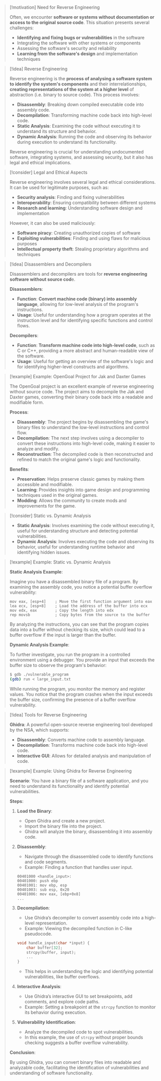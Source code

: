 > [!motivation] Need for Reverse Engineering
> 
> Often, we encounter **software or systems without documentation or access to the original source code**. This situation presents several challenges:
> 
> - **Identifying and fixing bugs or vulnerabilities** in the software
> - Integrating the software with other systems or components
> - Assessing the software's security and reliability
> - **Learning from the software's design** and implementation techniques

> [!idea] Reverse Engineering
>
> Reverse engineering is the **process of analysing a software system to identify the system's components** and their interrelationships, **creating representations of the system at a higher level** of abstraction (i.e. binary to source code). This process involves:
> 
> - **Disassembly**: Breaking down compiled executable code into assembly code.
> - **Decompilation**: Transforming machine code back into high-level code.
> - **Static Analysis**: Examining the code without executing it to understand its structure and behavior.
> - **Dynamic Analysis**: Running the code and observing its behavior during execution to understand its functionality.
> 
> Reverse engineering is crucial for understanding undocumented software, integrating systems, and assessing security, but it also has legal and ethical implications.

> [!consider] Legal and Ethical Aspects
> 
> Reverse engineering involves several legal and ethical considerations. It can be used for legitimate purposes, such as:
> 
> - **Security analysis**: Finding and fixing vulnerabilities
> - **Interoperability**: Ensuring compatibility between different systems
> - **Research and learning**: Understanding software design and implementation
> 
> However, it can also be used maliciously:
> 
> - **Software piracy**: Creating unauthorized copies of software
> - **Exploiting vulnerabilities**: Finding and using flaws for malicious purposes
> - **Intellectual property theft**: Stealing proprietary algorithms and techniques

> [!idea] Disassemblers and Decompilers
>
> Disassemblers and decompilers are tools for **reverse engineering software without source cod**e.
>
> **Disassemblers**:
> - **Function**: **Convert machine code (binary) into assembly language**, allowing for low-level analysis of the program's instructions.
> - **Usage**: Useful for understanding how a program operates at the instruction level and for identifying specific functions and control flows.
>
> **Decompilers**:
> - **Function**: **Transform machine code into high-level code**, such as C or C++, providing a more abstract and human-readable view of the software.
> - **Usage**: Useful for getting an overview of the software's logic and for identifying higher-level constructs and algorithms.

> [!example] Example: OpenGoal Project for Jak and Daxter Games
>
> The OpenGoal project is an excellent example of reverse engineering without source code. The project aims to decompile the Jak and Daxter games, converting their binary code back into a readable and modifiable form.
>
> **Process**:
> - **Disassembly**: The project begins by disassembling the game's binary files to understand the low-level instructions and control flow.
> - **Decompilation**: The next step involves using a decompiler to convert these instructions into high-level code, making it easier to analyze and modify.
> - **Reconstruction**: The decompiled code is then reconstructed and refined to match the original game's logic and functionality.
>
> **Benefits**:
> - **Preservation**: Helps preserve classic games by making them accessible and modifiable.
> - **Learning**: Provides insights into game design and programming techniques used in the original games.
> - **Modding**: Allows the community to create mods and improvements for the game.

> [!consider] Static vs. Dynamic Analysis
> 
> - **Static Analysis**: Involves examining the code without executing it, useful for understanding structure and detecting potential vulnerabilities.
> - **Dynamic Analysis**: Involves executing the code and observing its behavior, useful for understanding runtime behavior and identifying hidden issues.

> [!example] Example: Static vs. Dynamic Analysis
> 
> **Static Analysis Example**:
> 
> Imagine you have a disassembled binary file of a program. By examining the assembly code, you notice a potential buffer overflow vulnerability:
> 
> ```assembly
> mov eax, [esp+4]    ; Move the first function argument into eax
> lea ecx, [esp+8]    ; Load the address of the buffer into ecx
> mov edx, eax        ; Copy the length into edx
> rep movsb           ; Copy bytes from the source to the buffer
> ```
> 
> By analyzing the instructions, you can see that the program copies data into a buffer without checking its size, which could lead to a buffer overflow if the input is larger than the buffer.
> 
> **Dynamic Analysis Example**:
> 
> To further investigate, you run the program in a controlled environment using a debugger. You provide an input that exceeds the buffer size to observe the program's behavior:
> 
> ```bash
> $ gdb ./vulnerable_program
> (gdb) run < large_input.txt
> ```
> 
> While running the program, you monitor the memory and register values. You notice that the program crashes when the input exceeds the buffer size, confirming the presence of a buffer overflow vulnerability.

> [!idea] Tools for Reverse Engineering
> 
> **Ghidra**: A powerful open-source reverse engineering tool developed by the NSA, which supports:
> 
> - **Disassembly**: Converts machine code to assembly language.
> - **Decompilation**: Transforms machine code back into high-level code.
> - **Interactive GUI**: Allows for detailed analysis and manipulation of code.

> [!example] Example: Using Ghidra for Reverse Engineering
> 
> **Scenario**: You have a binary file of a software application, and you need to understand its functionality and identify potential vulnerabilities. 
> 
> **Steps**:
> 
> 1. **Load the Binary**:
>    - Open Ghidra and create a new project.
>    - Import the binary file into the project.
>    - Ghidra will analyze the binary, disassembling it into assembly code.
> 
> 2. **Disassembly**:
>    - Navigate through the disassembled code to identify functions and code segments.
>    - Example: Finding a function that handles user input.
>    ```assembly
>    00401000 <handle_input>:
>    00401000: push ebp
>    00401001: mov ebp, esp
>    00401003: sub esp, 0x20
>    00401006: mov eax, [ebp+0x8]
>    ...
>    ```
> 
> 3. **Decompilation**:
>    - Use Ghidra’s decompiler to convert assembly code into a high-level representation.
>    - Example: Viewing the decompiled function in C-like pseudocode.
>    ```c
>    void handle_input(char *input) {
>        char buffer[32];
>        strcpy(buffer, input);
>        ...
>    }
>    ```
>    - This helps in understanding the logic and identifying potential vulnerabilities, like buffer overflows.
> 
> 4. **Interactive Analysis**:
>    - Use Ghidra’s interactive GUI to set breakpoints, add comments, and explore code paths.
>    - Example: Setting a breakpoint at the `strcpy` function to monitor its behavior during execution.
> 
> 5. **Vulnerability Identification**:
>    - Analyze the decompiled code to spot vulnerabilities.
>    - In this example, the use of `strcpy` without proper bounds checking suggests a buffer overflow vulnerability.
> 
> **Conclusion**:
> 
> By using Ghidra, you can convert binary files into readable and analyzable code, facilitating the identification of vulnerabilities and understanding of software functionality.
